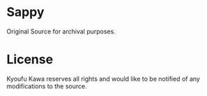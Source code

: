 # Sappy
Original Source for archival purposes.

# License
Kyoufu Kawa reserves all rights and would like to be notified of any modifications to the source.
